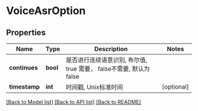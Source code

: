 # VoiceAsrOption

## Properties
Name | Type | Description | Notes
------------ | ------------- | ------------- | -------------
**continues** | **bool** | 是否进行连续语意识别, 布尔值, true 需要， false不需要, 默认为false | 
**timestamp** | **int** | 时间戳, Unix标准时间 | [optional] 

[[Back to Model list]](../README.md#documentation-for-models) [[Back to API list]](../README.md#documentation-for-api-endpoints) [[Back to README]](../README.md)


